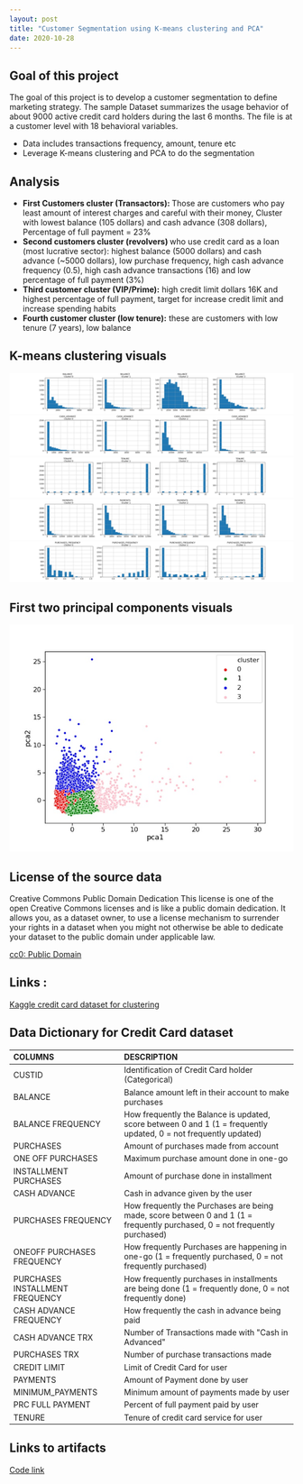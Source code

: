 ```yaml
---
layout: post
title: "Customer Segmentation using K-means clustering and PCA"
date: 2020-10-28
---
```


<h2><strong> Goal of this project </strong></h2>
<p>The goal of this project is to develop a customer segmentation to define marketing strategy. The
sample Dataset summarizes the usage behavior of about 9000 active credit card holders during the last 6 months. The file is at a customer level with 18 behavioral variables.</p>

<ul><li>Data includes transactions frequency, amount, tenure etc</li>
    <li>Leverage K-means clustering and PCA to do the segmentation</li></ul>

<h2><strong> Analysis</strong></h2>
<ul><li><strong>First Customers cluster (Transactors): </strong>Those are customers who pay least amount of interest charges and careful with their money, Cluster with lowest balance (105 dollars) and cash advance (308 dollars), Percentage of full payment = 23%</li>
<li><strong>Second customers cluster (revolvers) </strong> who use credit card as a loan (most lucrative sector): highest balance (5000 dollars) and cash advance (~5000 dollars), low purchase frequency, high cash advance frequency (0.5), high cash advance transactions (16) and low percentage of full payment (3%)</li>
<li><strong>Third customer cluster (VIP/Prime):</strong> high credit limit dollars 16K and highest percentage of full payment, target for increase credit limit and increase spending habits</li>
<li><strong>Fourth customer cluster (low tenure):</strong> these are customers with low tenure (7 years), low balance</li></ul>

<h2> K-means clustering visuals </h2>

![K-means clustering](/assets/Kmeans-BALANCE.jpg)
![K-means clustering](/assets/Kmeans-CASH_ADVANCE.jpg)
![K-means clustering](/assets/Kmeans-TENURE.jpg)
![K-means clustering](/assets/Kmeans-PAYMENTS.jpg)
![K-means clustering](/assets/Kmeans-PURCHASES_FREQUENCY.jpg)

<h2> First two principal components visuals </h2>

![First two Principal Components](/assets/PCA.jpg)

<h2><strong>License of the source data </strong></h2>
<p>Creative Commons Public Domain Dedication
This license is one of the open Creative Commons licenses and is like a public domain dedication. It allows you, as a dataset owner, to use a license mechanism to surrender your rights in a dataset when you might not otherwise be able to dedicate your dataset to the public domain under applicable law.</p>
<a href="https://creativecommons.org/publicdomain/zero/1.0/">cc0: Public Domain</a> 

<h2><strong>Links :</strong></h2>
 <a href="https://www.kaggle.com/arjunbhasin2013/ccdata">Kaggle credit card dataset for clustering</a>
 
<h2><strong>Data Dictionary for Credit Card dataset</strong></h2>

| COLUMNS | DESCRIPTION | 
| :------------- | :----------  | 
| CUSTID  | Identification of Credit Card holder (Categorical) |
| BALANCE | Balance amount left in their account to make purchases |  
| BALANCE FREQUENCY | How frequently the Balance is updated, score between 0 and 1 (1 = frequently updated, 0 = not frequently updated) |
| PURCHASES | Amount of purchases made from account |
| ONE OFF PURCHASES | Maximum purchase amount done in one-go |
| INSTALLMENT PURCHASES | Amount of purchase done in installment |
| CASH ADVANCE | Cash in advance given by the user |
| PURCHASES FREQUENCY | How frequently the Purchases are being made, score between 0 and 1 (1 = frequently purchased, 0 = not frequently purchased) |
| ONEOFF PURCHASES FREQUENCY | How frequently Purchases are happening in one-go (1 = frequently purchased, 0 = not frequently purchased) |
| PURCHASES INSTALLMENT FREQUENCY | How frequently purchases in installments are being done (1 = frequently done, 0 = not frequently done) |
| CASH ADVANCE FREQUENCY | How frequently the cash in advance being paid |
| CASH ADVANCE TRX | Number of Transactions made with "Cash in Advanced" |
|PURCHASES TRX |Number of purchase transactions made |
|CREDIT LIMIT |Limit of Credit Card for user |
|PAYMENTS |Amount of Payment done by user |
|MINIMUM_PAYMENTS | Minimum amount of payments made by user |
|PRC FULL PAYMENT |Percent of full payment paid by user |
|TENURE |Tenure of credit card service for user |

<h2><strong>Links to artifacts</strong></h2>
<p><a href="https://github.com/lakshmi2688/lakshmi2688.github.io/blob/master/assets/Credit_Card_Customer_Segmentation.ipynb">Code link</a></p>

